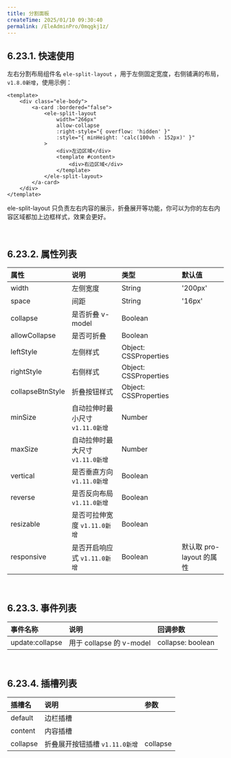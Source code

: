 ```yaml
---
title: 分割面板
createTime: 2025/01/10 09:30:40
permalink: /EleAdminPro/0mqgkj1z/
---
```

## 6.23.1. 快速使用  

左右分割布局组件名 `ele-split-layout` ，用于左侧固定宽度，右侧铺满的布局，`v1.8.0新增`，使用示例：

```vue
<template>
    <div class="ele-body">
        <a-card :bordered="false">
            <ele-split-layout
                width="266px"
                allow-collapse
                :right-style="{ overflow: 'hidden' }"
                :style="{ minHeight: 'calc(100vh - 152px)' }"
            >
                <div>左边区域</div>
                <template #content>
                    <div>右边区域</div>
                </template>
            </ele-split-layout>
        </a-card>
    </div>
</template>
```

ele-split-layout 只负责左右内容的展示，折叠展开等功能，你可以为你的左右内容区域都加上边框样式，效果会更好。

<br/>

## 6.23.2. 属性列表  

| 属性             | 说明                             | 类型                  | 默认值                   |
| :--------------- | :------------------------------- | :-------------------- | :----------------------- |
| width            | 左侧宽度                         | String                | '200px'                  |
| space            | 间距                             | String                | '16px'                   |
| collapse         | 是否折叠 v-model                 | Boolean               |                          |
| allowCollapse    | 是否可折叠                       | Boolean               |                          |
| leftStyle        | 左侧样式                         | Object: CSSProperties |                          |
| rightStyle       | 右侧样式                         | Object: CSSProperties |                          |
| collapseBtnStyle | 折叠按钮样式                     | Object: CSSProperties |                          |
| minSize          | 自动拉伸时最小尺寸 `v1.11.0新增` | Number                |                          |
| maxSize          | 自动拉伸时最大尺寸 `v1.11.0新增` | Number                |                          |
| vertical         | 是否垂直方向 `v1.11.0新增`       | Boolean               |                          |
| reverse          | 是否反向布局 `v1.11.0新增`       | Boolean               |                          |
| resizable        | 是否可拉伸宽度 `v1.11.0新增`     | Boolean               |                          |
| responsive       | 是否开启响应式 `v1.11.0新增`     | Boolean               | 默认取 pro-layout 的属性 |

<br/>

## 6.23.3. 事件列表  

| 事件名称        | 说明                     | 回调参数          |
| :-------------- | :----------------------- | :---------------- |
| update:collapse | 用于 collapse 的 v-model | collapse: boolean |

<br/>

## 6.23.4. 插槽列表  

| 插槽名   | 说明                           | 参数       |
| :------- | :----------------------------- | :--------- |
| default  | 边栏插槽                       |            |
| content  | 内容插槽                       |            |
| collapse | 折叠展开按钮插槽 `v1.11.0新增` | collapse |